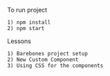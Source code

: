 To run project

    1) npm install
    2) npm start

Lessons

    1) Barebones project setup
    2) New Custom Component
    3) Using CSS for the components